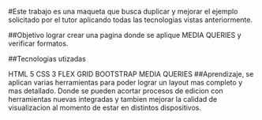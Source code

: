 #Este trabajo es una maqueta que busca duplicar y mejorar el ejemplo solicitado por el tutor aplicando todas las tecnologias vistas anteriormente.

##Objetivo lograr crear una pagina donde se aplique MEDIA QUERIES y verificar formatos.

##Tecnologias utizadas

HTML 5
CSS 3
FLEX
GRID
BOOTSTRAP
MEDIA QUERIES
##Aprendizaje, se aplican varias herramientas para poder lograr un layout mas completo y mas detallado. Donde se pueden acortar procesos de edicion con herramientas nuevas integradas y tambien mejorar la calidad de visualizacion al momento de estar en distintos dispositivos.

